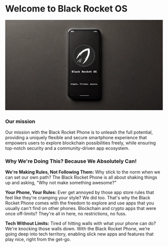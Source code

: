 # Welcome to Black Rocket OS

![Alt text](assets/images/banner-blackrocket.png)

### Our mission

Our mission with the Black Rocket Phone  is to unleash the full potential,
providing a uniquely flexible and secure smartphone experience that empowers users
to explore blockchain possibilities freely, while ensuring top-notch security and a community-driven app ecosystem.

### Why We're Doing This? **Because We Absolutely Can!**

**We're Making Rules, Not Following Them:** Why stick to the norm when we can set our own path?
The Black Rocket Phone is all about shaking things up and asking, "Why not make something awesome?"

**Your Phone, Your Rules:** Ever get annoyed by those app store rules that feel like they're cramping your style?
We did too. That's why the Black Rocket Phone comes with the freedom to explore and use apps that you
usually can't find on other phones. Blockchain and crypto apps that were once off-limits?
They're all in here, no restrictions, no fuss.

**Tech Without Limits:** Tired of hitting walls with what your phone can do?
We're knocking those walls down. With the Black Rocket Phone, we’re going deep into tech territory,
enabling slick new apps and features that play nice, right from the get-go.
